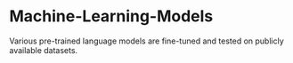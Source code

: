 # Machine-Learning-Models
Various pre-trained language models are fine-tuned and tested on publicly available datasets.
